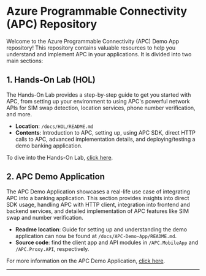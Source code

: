 # Azure Programmable Connectivity (APC) Repository

Welcome to the Azure Programmable Connectivity (APC) Demo App  repository! This repository contains valuable resources to help you understand and implement APC in your applications. It is divided into two main sections:

## 1. Hands-On Lab (HOL)

The Hands-On Lab provides a step-by-step guide to get you started with APC, from setting up your environment to using APC's powerful network APIs for SIM swap detection, location services, phone number verification, and more.

- **Location**: `/docs/HOL/README.md`
- **Contents**: Introduction to APC, setting up, using APC SDK, direct HTTP calls to APC, advanced implementation details, and deploying/testing a demo banking application.

To dive into the Hands-On Lab, [click here](./docs/HOL/README.md).

## 2. APC Demo Application

The APC Demo Application showcases a real-life use case of integrating APC into a banking application. This section provides insights into direct SDK usage, handling APC with HTTP client, integration into frontend and backend services, and detailed implementation of APC features like SIM swap and number verification.

- **Readme location**: Guide for setting up and understanding the demo application can now be found at `/docs/APC-Demo-App/README.md`.
- **Source code**: find the client app and API modules in `/APC.MobileApp` and `/APC.Proxy.API`, respectively.

For more information on the APC Demo Application, [click here](./docs/README.md).

---
